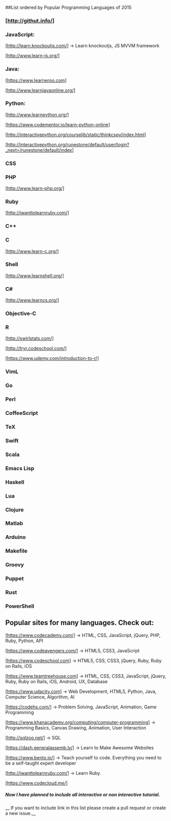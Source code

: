 ##List ordered by Popular Programming Languages of 2015
### [http://githut.info/]

### JavaScript:
[http://learn.knockoutjs.com/] -> Learn knockoutjs, JS MVVM framework

[http://www.learn-js.org/]

### Java:
[https://www.learneroo.com]

[http://www.learnjavaonline.org/]

### Python:
[http://www.learnpython.org/]

[https://www.codementor.io/learn-python-online]

[http://interactivepython.org/courselib/static/thinkcspy/index.html]

[http://interactivepython.org/runestone/default/user/login?_next=/runestone/default/index]

### CSS

### PHP
[http://www.learn-php.org/]

### Ruby
[http://iwanttolearnruby.com/]

### C++

### C
[http://www.learn-c.org/]

### Shell
[http://www.learnshell.org/]

### C#
[http://www.learncs.org/]

### Objective-C

### R
[http://swirlstats.com/]

[http://tryr.codeschool.com/]

[https://www.udemy.com/introduction-to-r/]


### VimL
### Go
### Perl
### CoffeeScript
### TeX
### Swift
### Scala
### Emacs Lisp

### Haskell
### Lua
### Clojure
### Matlab
### Arduino
### Makefile
### Groovy
### Puppet
### Rust
### PowerShell

## Popular sites for many languages. Check out:
[https://www.codecademy.com/] -> HTML, CSS, JavaScript, jQuery, PHP, Ruby, Python, API

[https://www.codeavengers.com/] -> HTML5, CSS3, JavaScript

[https://www.codeschool.com] -> HTML5, CSS, CSS3, jQuery, Ruby, Ruby on Rails, iOS

[https://www.teamtreehouse.com] -> HTML, CSS, CSS3, JavaScript, jQuery, Ruby, Ruby on Rails, iOS,
Android, UX, Database

[https://www.udacity.com] -> Web Development, HTML5, Python, Java, Computer Science, Algorithm, AI

[https://codehs.com/] -> Problem Solving, JavaScript, Animation, Game Programming

[https://www.khanacademy.org/computing/computer-programming] -> Programming Basics, Canvas Drawing, Animation, User Interaction

[http://sqlzoo.net/] -> SQL

[https://dash.generalassemb.ly/] -> Learn to Make
Awesome Websites

[https://www.bento.io/] -> Teach yourself to code.
Everything you need to be a self-taught expert developer

[http://iwanttolearnruby.com/] -> Learn Ruby.

[https://www.codecloud.me/]

##### Now I have planned to include all interactive or  non interactive tutorial.
__ If you want to include link in this list please create a pull request or create a new issue.__
